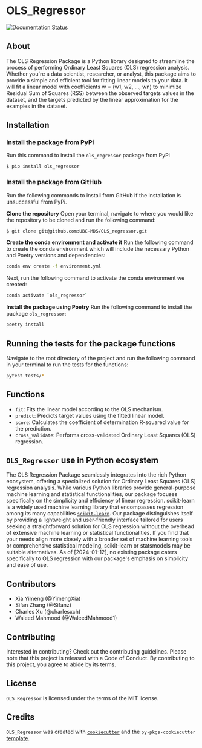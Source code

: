 # OLS_Regressor

[![Documentation Status](https://readthedocs.org/projects/olsregressor/badge/?version=latest)](https://olsregressor.readthedocs.io/en/latest/?badge=latest)

## About
The OLS Regression Package is a Python library designed to streamline the process of performing Ordinary Least Squares (OLS) regression analysis. Whether you're a data scientist, researcher, or analyst, this package aims to provide a simple and efficient tool for fitting linear models to your data. It will fit a linear model with coefficients w = (w1, w2, ..., wn) to minimize Residual Sum of Squares (RSS) between the observed targets values in the dataset, and the targets predicted by the linear approximation for the examples in the dataset.

## Installation
### Install the package from PyPi
Run this command to install the `ols_regressor` package from PyPi
```bash
$ pip install ols_regressor
```

### Install the package from GitHub
Run the following commands to install from GitHub if the installation is unsuccessful from PyPi.

**Clone the repository**
Open your terminal, navigate to where you would like the repository to be cloned and run the following command:
```bash
$ git clone git@github.com:UBC-MDS/OLS_regressor.git
```

**Create the conda environment and activate it**
Run the following command to create the conda environment which will include the necessary Python and Poetry versions and dependencies:
```bash
conda env create -f environment.yml
```

Next, run the following command to activate the conda environment we created:
```bash
conda activate `ols_regressor`
```

**Install the package using Poetry**
Run the following command to install the package `ols_regressor`:
```bash
poetry install
```

## Running the tests for the package functions
Navigate to the root directory of the project and run the following command in your terminal to run the tests for the functions:
```bash
pytest tests/*
```

## Functions

- `fit`: Fits the linear model according to the OLS mechanism.
- `predict`: Predicts target values using the fitted linear model.
- `score`: Calculates the coefficient of determination R-squared value for the prediction.
- `cross_validate`: Performs cross-validated Ordinary Least Squares (OLS) regression.

## `OLS_Regressor` use in Python ecosystem
The OLS Regression Package seamlessly integrates into the rich Python ecosystem, offering a specialized solution for Ordinary Least Squares (OLS) regression analysis. While various Python libraries provide general-purpose machine learning and statistical functionalities, our package focuses specifically on the simplicity and efficiency of linear regression. scikit-learn is a widely used machine learning library that encompasses regression among its many capabilities [`scikit-learn`](https://scikit-learn.org/stable/supervised_learning.html#supervised-learning). Our package distinguishes itself by providing a lightweight and user-friendly interface tailored for users seeking a straightforward solution for OLS regression without the overhead of extensive machine learning or statistical functionalities. If you find that your needs align more closely with a broader set of machine learning tools or comprehensive statistical modeling, scikit-learn or statsmodels may be suitable alternatives. As of [2024-01-12], no existing package caters specifically to OLS regression with our package's emphasis on simplicity and ease of use.

## Contributors
- Xia Yimeng (@YimengXia)
- Sifan Zhang (@Sifanz)
- Charles Xu (@charlesxch)
- Waleed Mahmood (@WaleedMahmood1)

## Contributing

Interested in contributing? Check out the contributing guidelines. Please note that this project is released with a Code of Conduct. By contributing to this project, you agree to abide by its terms.

## License

`OLS_Regressor` is licensed under the terms of the MIT license.

## Credits

`OLS_Regressor` was created with [`cookiecutter`](https://cookiecutter.readthedocs.io/en/latest/) and the `py-pkgs-cookiecutter` [template](https://github.com/py-pkgs/py-pkgs-cookiecutter).
